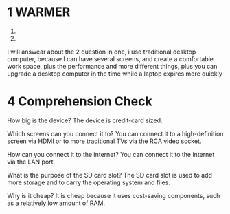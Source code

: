 # 1 WARMER

1.
2.
I will answear about the 2 question in one, i use traditional desktop computer, because I can have several screens, and create a comfortable work space, plus the performance and more different things, plus you can upgrade a desktop computer in the time while a laptop expires more quickly

# 4 Comprehension Check

How big is the device?
The device is credit-card sized.

Which screens can you connect it to?
You can connect it to a high-definition screen via HDMI or to more traditional TVs via the RCA video socket.

How can you connect it to the internet?
You can connect it to the internet via the LAN port.

What is the purpose of the SD card slot?
The SD card slot is used to add more storage and to carry the operating system and files.

Why is it cheap?
It is cheap because it uses cost-saving components, such as a relatively low amount of RAM.